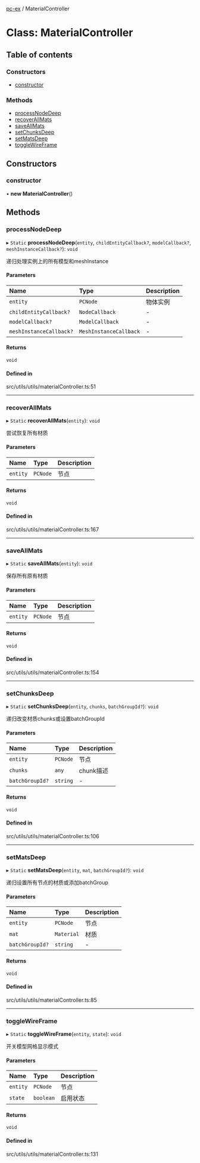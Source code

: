 [pc-ex](https://github.com/TheFBplus/pc-ex/blob/master/docs/md/README.md) / MaterialController

# Class: MaterialController

## Table of contents

### Constructors

- [constructor](https://github.com/TheFBplus/pc-ex/blob/master/docs/md/classes/MaterialController.md#constructor)

### Methods

- [processNodeDeep](https://github.com/TheFBplus/pc-ex/blob/master/docs/md/classes/MaterialController.md#processnodedeep)
- [recoverAllMats](https://github.com/TheFBplus/pc-ex/blob/master/docs/md/classes/MaterialController.md#recoverallmats)
- [saveAllMats](https://github.com/TheFBplus/pc-ex/blob/master/docs/md/classes/MaterialController.md#saveallmats)
- [setChunksDeep](https://github.com/TheFBplus/pc-ex/blob/master/docs/md/classes/MaterialController.md#setchunksdeep)
- [setMatsDeep](https://github.com/TheFBplus/pc-ex/blob/master/docs/md/classes/MaterialController.md#setmatsdeep)
- [toggleWireFrame](https://github.com/TheFBplus/pc-ex/blob/master/docs/md/classes/MaterialController.md#togglewireframe)

## Constructors

### constructor

• **new MaterialController**()

## Methods

### processNodeDeep

▸ `Static` **processNodeDeep**(`entity`, `childEntityCallback?`, `modelCallback?`, `meshInstanceCallback?`): `void`

递归处理实例上的所有模型和meshInstance

#### Parameters

| Name | Type | Description |
| :------ | :------ | :------ |
| `entity` | `PCNode` | 物体实例 |
| `childEntityCallback?` | `NodeCallback` | - |
| `modelCallback?` | `ModelCallback` | - |
| `meshInstanceCallback?` | `MeshInstanceCallback` | - |

#### Returns

`void`

#### Defined in

src/utils/utils/materialController.ts:51

___

### recoverAllMats

▸ `Static` **recoverAllMats**(`entity`): `void`

尝试恢复所有材质

#### Parameters

| Name | Type | Description |
| :------ | :------ | :------ |
| `entity` | `PCNode` | 节点 |

#### Returns

`void`

#### Defined in

src/utils/utils/materialController.ts:167

___

### saveAllMats

▸ `Static` **saveAllMats**(`entity`): `void`

保存所有原有材质

#### Parameters

| Name | Type | Description |
| :------ | :------ | :------ |
| `entity` | `PCNode` | 节点 |

#### Returns

`void`

#### Defined in

src/utils/utils/materialController.ts:154

___

### setChunksDeep

▸ `Static` **setChunksDeep**(`entity`, `chunks`, `batchGroupId?`): `void`

递归改变材质chunks或设置batchGroupId

#### Parameters

| Name | Type | Description |
| :------ | :------ | :------ |
| `entity` | `PCNode` | 节点 |
| `chunks` | `any` | chunk描述 |
| `batchGroupId?` | `string` | - |

#### Returns

`void`

#### Defined in

src/utils/utils/materialController.ts:106

___

### setMatsDeep

▸ `Static` **setMatsDeep**(`entity`, `mat`, `batchGroupId?`): `void`

递归设置所有节点的材质或添加batchGroup

#### Parameters

| Name | Type | Description |
| :------ | :------ | :------ |
| `entity` | `PCNode` | 节点 |
| `mat` | `Material` | 材质 |
| `batchGroupId?` | `string` | - |

#### Returns

`void`

#### Defined in

src/utils/utils/materialController.ts:85

___

### toggleWireFrame

▸ `Static` **toggleWireFrame**(`entity`, `state`): `void`

开关模型网格显示模式

#### Parameters

| Name | Type | Description |
| :------ | :------ | :------ |
| `entity` | `PCNode` | 节点 |
| `state` | `boolean` | 启用状态 |

#### Returns

`void`

#### Defined in

src/utils/utils/materialController.ts:131
